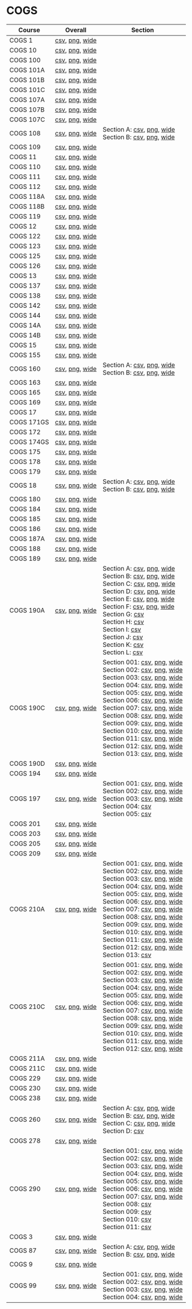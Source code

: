 # COGS

| Course | Overall | Section |
| ------ | ------- | ------- |
| COGS 1 | [csv](https://github.com/UCSD-Historical-Enrollment-Data/2024Fall/blob/main/overall/COGS%201.csv), [png](https://raw.githubusercontent.com/UCSD-Historical-Enrollment-Data/2024Fall/main/plot_overall/COGS%201.png), [wide](https://raw.githubusercontent.com/UCSD-Historical-Enrollment-Data/2024Fall/main/plot_overall_wide/COGS%201.png) |  |
| COGS 10 | [csv](https://github.com/UCSD-Historical-Enrollment-Data/2024Fall/blob/main/overall/COGS%2010.csv), [png](https://raw.githubusercontent.com/UCSD-Historical-Enrollment-Data/2024Fall/main/plot_overall/COGS%2010.png), [wide](https://raw.githubusercontent.com/UCSD-Historical-Enrollment-Data/2024Fall/main/plot_overall_wide/COGS%2010.png) |  |
| COGS 100 | [csv](https://github.com/UCSD-Historical-Enrollment-Data/2024Fall/blob/main/overall/COGS%20100.csv), [png](https://raw.githubusercontent.com/UCSD-Historical-Enrollment-Data/2024Fall/main/plot_overall/COGS%20100.png), [wide](https://raw.githubusercontent.com/UCSD-Historical-Enrollment-Data/2024Fall/main/plot_overall_wide/COGS%20100.png) |  |
| COGS 101A | [csv](https://github.com/UCSD-Historical-Enrollment-Data/2024Fall/blob/main/overall/COGS%20101A.csv), [png](https://raw.githubusercontent.com/UCSD-Historical-Enrollment-Data/2024Fall/main/plot_overall/COGS%20101A.png), [wide](https://raw.githubusercontent.com/UCSD-Historical-Enrollment-Data/2024Fall/main/plot_overall_wide/COGS%20101A.png) |  |
| COGS 101B | [csv](https://github.com/UCSD-Historical-Enrollment-Data/2024Fall/blob/main/overall/COGS%20101B.csv), [png](https://raw.githubusercontent.com/UCSD-Historical-Enrollment-Data/2024Fall/main/plot_overall/COGS%20101B.png), [wide](https://raw.githubusercontent.com/UCSD-Historical-Enrollment-Data/2024Fall/main/plot_overall_wide/COGS%20101B.png) |  |
| COGS 101C | [csv](https://github.com/UCSD-Historical-Enrollment-Data/2024Fall/blob/main/overall/COGS%20101C.csv), [png](https://raw.githubusercontent.com/UCSD-Historical-Enrollment-Data/2024Fall/main/plot_overall/COGS%20101C.png), [wide](https://raw.githubusercontent.com/UCSD-Historical-Enrollment-Data/2024Fall/main/plot_overall_wide/COGS%20101C.png) |  |
| COGS 107A | [csv](https://github.com/UCSD-Historical-Enrollment-Data/2024Fall/blob/main/overall/COGS%20107A.csv), [png](https://raw.githubusercontent.com/UCSD-Historical-Enrollment-Data/2024Fall/main/plot_overall/COGS%20107A.png), [wide](https://raw.githubusercontent.com/UCSD-Historical-Enrollment-Data/2024Fall/main/plot_overall_wide/COGS%20107A.png) |  |
| COGS 107B | [csv](https://github.com/UCSD-Historical-Enrollment-Data/2024Fall/blob/main/overall/COGS%20107B.csv), [png](https://raw.githubusercontent.com/UCSD-Historical-Enrollment-Data/2024Fall/main/plot_overall/COGS%20107B.png), [wide](https://raw.githubusercontent.com/UCSD-Historical-Enrollment-Data/2024Fall/main/plot_overall_wide/COGS%20107B.png) |  |
| COGS 107C | [csv](https://github.com/UCSD-Historical-Enrollment-Data/2024Fall/blob/main/overall/COGS%20107C.csv), [png](https://raw.githubusercontent.com/UCSD-Historical-Enrollment-Data/2024Fall/main/plot_overall/COGS%20107C.png), [wide](https://raw.githubusercontent.com/UCSD-Historical-Enrollment-Data/2024Fall/main/plot_overall_wide/COGS%20107C.png) |  |
| COGS 108 | [csv](https://github.com/UCSD-Historical-Enrollment-Data/2024Fall/blob/main/overall/COGS%20108.csv), [png](https://raw.githubusercontent.com/UCSD-Historical-Enrollment-Data/2024Fall/main/plot_overall/COGS%20108.png), [wide](https://raw.githubusercontent.com/UCSD-Historical-Enrollment-Data/2024Fall/main/plot_overall_wide/COGS%20108.png) | Section A: [csv](https://github.com/UCSD-Historical-Enrollment-Data/2024Fall/blob/main/section/COGS%20108_A.csv), [png](https://raw.githubusercontent.com/UCSD-Historical-Enrollment-Data/2024Fall/main/plot_section/COGS%20108_A.png), [wide](https://raw.githubusercontent.com/UCSD-Historical-Enrollment-Data/2024Fall/main/plot_section_wide/COGS%20108_A.png)<br>Section B: [csv](https://github.com/UCSD-Historical-Enrollment-Data/2024Fall/blob/main/section/COGS%20108_B.csv), [png](https://raw.githubusercontent.com/UCSD-Historical-Enrollment-Data/2024Fall/main/plot_section/COGS%20108_B.png), [wide](https://raw.githubusercontent.com/UCSD-Historical-Enrollment-Data/2024Fall/main/plot_section_wide/COGS%20108_B.png) |
| COGS 109 | [csv](https://github.com/UCSD-Historical-Enrollment-Data/2024Fall/blob/main/overall/COGS%20109.csv), [png](https://raw.githubusercontent.com/UCSD-Historical-Enrollment-Data/2024Fall/main/plot_overall/COGS%20109.png), [wide](https://raw.githubusercontent.com/UCSD-Historical-Enrollment-Data/2024Fall/main/plot_overall_wide/COGS%20109.png) |  |
| COGS 11 | [csv](https://github.com/UCSD-Historical-Enrollment-Data/2024Fall/blob/main/overall/COGS%2011.csv), [png](https://raw.githubusercontent.com/UCSD-Historical-Enrollment-Data/2024Fall/main/plot_overall/COGS%2011.png), [wide](https://raw.githubusercontent.com/UCSD-Historical-Enrollment-Data/2024Fall/main/plot_overall_wide/COGS%2011.png) |  |
| COGS 110 | [csv](https://github.com/UCSD-Historical-Enrollment-Data/2024Fall/blob/main/overall/COGS%20110.csv), [png](https://raw.githubusercontent.com/UCSD-Historical-Enrollment-Data/2024Fall/main/plot_overall/COGS%20110.png), [wide](https://raw.githubusercontent.com/UCSD-Historical-Enrollment-Data/2024Fall/main/plot_overall_wide/COGS%20110.png) |  |
| COGS 111 | [csv](https://github.com/UCSD-Historical-Enrollment-Data/2024Fall/blob/main/overall/COGS%20111.csv), [png](https://raw.githubusercontent.com/UCSD-Historical-Enrollment-Data/2024Fall/main/plot_overall/COGS%20111.png), [wide](https://raw.githubusercontent.com/UCSD-Historical-Enrollment-Data/2024Fall/main/plot_overall_wide/COGS%20111.png) |  |
| COGS 112 | [csv](https://github.com/UCSD-Historical-Enrollment-Data/2024Fall/blob/main/overall/COGS%20112.csv), [png](https://raw.githubusercontent.com/UCSD-Historical-Enrollment-Data/2024Fall/main/plot_overall/COGS%20112.png), [wide](https://raw.githubusercontent.com/UCSD-Historical-Enrollment-Data/2024Fall/main/plot_overall_wide/COGS%20112.png) |  |
| COGS 118A | [csv](https://github.com/UCSD-Historical-Enrollment-Data/2024Fall/blob/main/overall/COGS%20118A.csv), [png](https://raw.githubusercontent.com/UCSD-Historical-Enrollment-Data/2024Fall/main/plot_overall/COGS%20118A.png), [wide](https://raw.githubusercontent.com/UCSD-Historical-Enrollment-Data/2024Fall/main/plot_overall_wide/COGS%20118A.png) |  |
| COGS 118B | [csv](https://github.com/UCSD-Historical-Enrollment-Data/2024Fall/blob/main/overall/COGS%20118B.csv), [png](https://raw.githubusercontent.com/UCSD-Historical-Enrollment-Data/2024Fall/main/plot_overall/COGS%20118B.png), [wide](https://raw.githubusercontent.com/UCSD-Historical-Enrollment-Data/2024Fall/main/plot_overall_wide/COGS%20118B.png) |  |
| COGS 119 | [csv](https://github.com/UCSD-Historical-Enrollment-Data/2024Fall/blob/main/overall/COGS%20119.csv), [png](https://raw.githubusercontent.com/UCSD-Historical-Enrollment-Data/2024Fall/main/plot_overall/COGS%20119.png), [wide](https://raw.githubusercontent.com/UCSD-Historical-Enrollment-Data/2024Fall/main/plot_overall_wide/COGS%20119.png) |  |
| COGS 12 | [csv](https://github.com/UCSD-Historical-Enrollment-Data/2024Fall/blob/main/overall/COGS%2012.csv), [png](https://raw.githubusercontent.com/UCSD-Historical-Enrollment-Data/2024Fall/main/plot_overall/COGS%2012.png), [wide](https://raw.githubusercontent.com/UCSD-Historical-Enrollment-Data/2024Fall/main/plot_overall_wide/COGS%2012.png) |  |
| COGS 122 | [csv](https://github.com/UCSD-Historical-Enrollment-Data/2024Fall/blob/main/overall/COGS%20122.csv), [png](https://raw.githubusercontent.com/UCSD-Historical-Enrollment-Data/2024Fall/main/plot_overall/COGS%20122.png), [wide](https://raw.githubusercontent.com/UCSD-Historical-Enrollment-Data/2024Fall/main/plot_overall_wide/COGS%20122.png) |  |
| COGS 123 | [csv](https://github.com/UCSD-Historical-Enrollment-Data/2024Fall/blob/main/overall/COGS%20123.csv), [png](https://raw.githubusercontent.com/UCSD-Historical-Enrollment-Data/2024Fall/main/plot_overall/COGS%20123.png), [wide](https://raw.githubusercontent.com/UCSD-Historical-Enrollment-Data/2024Fall/main/plot_overall_wide/COGS%20123.png) |  |
| COGS 125 | [csv](https://github.com/UCSD-Historical-Enrollment-Data/2024Fall/blob/main/overall/COGS%20125.csv), [png](https://raw.githubusercontent.com/UCSD-Historical-Enrollment-Data/2024Fall/main/plot_overall/COGS%20125.png), [wide](https://raw.githubusercontent.com/UCSD-Historical-Enrollment-Data/2024Fall/main/plot_overall_wide/COGS%20125.png) |  |
| COGS 126 | [csv](https://github.com/UCSD-Historical-Enrollment-Data/2024Fall/blob/main/overall/COGS%20126.csv), [png](https://raw.githubusercontent.com/UCSD-Historical-Enrollment-Data/2024Fall/main/plot_overall/COGS%20126.png), [wide](https://raw.githubusercontent.com/UCSD-Historical-Enrollment-Data/2024Fall/main/plot_overall_wide/COGS%20126.png) |  |
| COGS 13 | [csv](https://github.com/UCSD-Historical-Enrollment-Data/2024Fall/blob/main/overall/COGS%2013.csv), [png](https://raw.githubusercontent.com/UCSD-Historical-Enrollment-Data/2024Fall/main/plot_overall/COGS%2013.png), [wide](https://raw.githubusercontent.com/UCSD-Historical-Enrollment-Data/2024Fall/main/plot_overall_wide/COGS%2013.png) |  |
| COGS 137 | [csv](https://github.com/UCSD-Historical-Enrollment-Data/2024Fall/blob/main/overall/COGS%20137.csv), [png](https://raw.githubusercontent.com/UCSD-Historical-Enrollment-Data/2024Fall/main/plot_overall/COGS%20137.png), [wide](https://raw.githubusercontent.com/UCSD-Historical-Enrollment-Data/2024Fall/main/plot_overall_wide/COGS%20137.png) |  |
| COGS 138 | [csv](https://github.com/UCSD-Historical-Enrollment-Data/2024Fall/blob/main/overall/COGS%20138.csv), [png](https://raw.githubusercontent.com/UCSD-Historical-Enrollment-Data/2024Fall/main/plot_overall/COGS%20138.png), [wide](https://raw.githubusercontent.com/UCSD-Historical-Enrollment-Data/2024Fall/main/plot_overall_wide/COGS%20138.png) |  |
| COGS 142 | [csv](https://github.com/UCSD-Historical-Enrollment-Data/2024Fall/blob/main/overall/COGS%20142.csv), [png](https://raw.githubusercontent.com/UCSD-Historical-Enrollment-Data/2024Fall/main/plot_overall/COGS%20142.png), [wide](https://raw.githubusercontent.com/UCSD-Historical-Enrollment-Data/2024Fall/main/plot_overall_wide/COGS%20142.png) |  |
| COGS 144 | [csv](https://github.com/UCSD-Historical-Enrollment-Data/2024Fall/blob/main/overall/COGS%20144.csv), [png](https://raw.githubusercontent.com/UCSD-Historical-Enrollment-Data/2024Fall/main/plot_overall/COGS%20144.png), [wide](https://raw.githubusercontent.com/UCSD-Historical-Enrollment-Data/2024Fall/main/plot_overall_wide/COGS%20144.png) |  |
| COGS 14A | [csv](https://github.com/UCSD-Historical-Enrollment-Data/2024Fall/blob/main/overall/COGS%2014A.csv), [png](https://raw.githubusercontent.com/UCSD-Historical-Enrollment-Data/2024Fall/main/plot_overall/COGS%2014A.png), [wide](https://raw.githubusercontent.com/UCSD-Historical-Enrollment-Data/2024Fall/main/plot_overall_wide/COGS%2014A.png) |  |
| COGS 14B | [csv](https://github.com/UCSD-Historical-Enrollment-Data/2024Fall/blob/main/overall/COGS%2014B.csv), [png](https://raw.githubusercontent.com/UCSD-Historical-Enrollment-Data/2024Fall/main/plot_overall/COGS%2014B.png), [wide](https://raw.githubusercontent.com/UCSD-Historical-Enrollment-Data/2024Fall/main/plot_overall_wide/COGS%2014B.png) |  |
| COGS 15 | [csv](https://github.com/UCSD-Historical-Enrollment-Data/2024Fall/blob/main/overall/COGS%2015.csv), [png](https://raw.githubusercontent.com/UCSD-Historical-Enrollment-Data/2024Fall/main/plot_overall/COGS%2015.png), [wide](https://raw.githubusercontent.com/UCSD-Historical-Enrollment-Data/2024Fall/main/plot_overall_wide/COGS%2015.png) |  |
| COGS 155 | [csv](https://github.com/UCSD-Historical-Enrollment-Data/2024Fall/blob/main/overall/COGS%20155.csv), [png](https://raw.githubusercontent.com/UCSD-Historical-Enrollment-Data/2024Fall/main/plot_overall/COGS%20155.png), [wide](https://raw.githubusercontent.com/UCSD-Historical-Enrollment-Data/2024Fall/main/plot_overall_wide/COGS%20155.png) |  |
| COGS 160 | [csv](https://github.com/UCSD-Historical-Enrollment-Data/2024Fall/blob/main/overall/COGS%20160.csv), [png](https://raw.githubusercontent.com/UCSD-Historical-Enrollment-Data/2024Fall/main/plot_overall/COGS%20160.png), [wide](https://raw.githubusercontent.com/UCSD-Historical-Enrollment-Data/2024Fall/main/plot_overall_wide/COGS%20160.png) | Section A: [csv](https://github.com/UCSD-Historical-Enrollment-Data/2024Fall/blob/main/section/COGS%20160_A.csv), [png](https://raw.githubusercontent.com/UCSD-Historical-Enrollment-Data/2024Fall/main/plot_section/COGS%20160_A.png), [wide](https://raw.githubusercontent.com/UCSD-Historical-Enrollment-Data/2024Fall/main/plot_section_wide/COGS%20160_A.png)<br>Section B: [csv](https://github.com/UCSD-Historical-Enrollment-Data/2024Fall/blob/main/section/COGS%20160_B.csv), [png](https://raw.githubusercontent.com/UCSD-Historical-Enrollment-Data/2024Fall/main/plot_section/COGS%20160_B.png), [wide](https://raw.githubusercontent.com/UCSD-Historical-Enrollment-Data/2024Fall/main/plot_section_wide/COGS%20160_B.png) |
| COGS 163 | [csv](https://github.com/UCSD-Historical-Enrollment-Data/2024Fall/blob/main/overall/COGS%20163.csv), [png](https://raw.githubusercontent.com/UCSD-Historical-Enrollment-Data/2024Fall/main/plot_overall/COGS%20163.png), [wide](https://raw.githubusercontent.com/UCSD-Historical-Enrollment-Data/2024Fall/main/plot_overall_wide/COGS%20163.png) |  |
| COGS 165 | [csv](https://github.com/UCSD-Historical-Enrollment-Data/2024Fall/blob/main/overall/COGS%20165.csv), [png](https://raw.githubusercontent.com/UCSD-Historical-Enrollment-Data/2024Fall/main/plot_overall/COGS%20165.png), [wide](https://raw.githubusercontent.com/UCSD-Historical-Enrollment-Data/2024Fall/main/plot_overall_wide/COGS%20165.png) |  |
| COGS 169 | [csv](https://github.com/UCSD-Historical-Enrollment-Data/2024Fall/blob/main/overall/COGS%20169.csv), [png](https://raw.githubusercontent.com/UCSD-Historical-Enrollment-Data/2024Fall/main/plot_overall/COGS%20169.png), [wide](https://raw.githubusercontent.com/UCSD-Historical-Enrollment-Data/2024Fall/main/plot_overall_wide/COGS%20169.png) |  |
| COGS 17 | [csv](https://github.com/UCSD-Historical-Enrollment-Data/2024Fall/blob/main/overall/COGS%2017.csv), [png](https://raw.githubusercontent.com/UCSD-Historical-Enrollment-Data/2024Fall/main/plot_overall/COGS%2017.png), [wide](https://raw.githubusercontent.com/UCSD-Historical-Enrollment-Data/2024Fall/main/plot_overall_wide/COGS%2017.png) |  |
| COGS 171GS | [csv](https://github.com/UCSD-Historical-Enrollment-Data/2024Fall/blob/main/overall/COGS%20171GS.csv), [png](https://raw.githubusercontent.com/UCSD-Historical-Enrollment-Data/2024Fall/main/plot_overall/COGS%20171GS.png), [wide](https://raw.githubusercontent.com/UCSD-Historical-Enrollment-Data/2024Fall/main/plot_overall_wide/COGS%20171GS.png) |  |
| COGS 172 | [csv](https://github.com/UCSD-Historical-Enrollment-Data/2024Fall/blob/main/overall/COGS%20172.csv), [png](https://raw.githubusercontent.com/UCSD-Historical-Enrollment-Data/2024Fall/main/plot_overall/COGS%20172.png), [wide](https://raw.githubusercontent.com/UCSD-Historical-Enrollment-Data/2024Fall/main/plot_overall_wide/COGS%20172.png) |  |
| COGS 174GS | [csv](https://github.com/UCSD-Historical-Enrollment-Data/2024Fall/blob/main/overall/COGS%20174GS.csv), [png](https://raw.githubusercontent.com/UCSD-Historical-Enrollment-Data/2024Fall/main/plot_overall/COGS%20174GS.png), [wide](https://raw.githubusercontent.com/UCSD-Historical-Enrollment-Data/2024Fall/main/plot_overall_wide/COGS%20174GS.png) |  |
| COGS 175 | [csv](https://github.com/UCSD-Historical-Enrollment-Data/2024Fall/blob/main/overall/COGS%20175.csv), [png](https://raw.githubusercontent.com/UCSD-Historical-Enrollment-Data/2024Fall/main/plot_overall/COGS%20175.png), [wide](https://raw.githubusercontent.com/UCSD-Historical-Enrollment-Data/2024Fall/main/plot_overall_wide/COGS%20175.png) |  |
| COGS 178 | [csv](https://github.com/UCSD-Historical-Enrollment-Data/2024Fall/blob/main/overall/COGS%20178.csv), [png](https://raw.githubusercontent.com/UCSD-Historical-Enrollment-Data/2024Fall/main/plot_overall/COGS%20178.png), [wide](https://raw.githubusercontent.com/UCSD-Historical-Enrollment-Data/2024Fall/main/plot_overall_wide/COGS%20178.png) |  |
| COGS 179 | [csv](https://github.com/UCSD-Historical-Enrollment-Data/2024Fall/blob/main/overall/COGS%20179.csv), [png](https://raw.githubusercontent.com/UCSD-Historical-Enrollment-Data/2024Fall/main/plot_overall/COGS%20179.png), [wide](https://raw.githubusercontent.com/UCSD-Historical-Enrollment-Data/2024Fall/main/plot_overall_wide/COGS%20179.png) |  |
| COGS 18 | [csv](https://github.com/UCSD-Historical-Enrollment-Data/2024Fall/blob/main/overall/COGS%2018.csv), [png](https://raw.githubusercontent.com/UCSD-Historical-Enrollment-Data/2024Fall/main/plot_overall/COGS%2018.png), [wide](https://raw.githubusercontent.com/UCSD-Historical-Enrollment-Data/2024Fall/main/plot_overall_wide/COGS%2018.png) | Section A: [csv](https://github.com/UCSD-Historical-Enrollment-Data/2024Fall/blob/main/section/COGS%2018_A.csv), [png](https://raw.githubusercontent.com/UCSD-Historical-Enrollment-Data/2024Fall/main/plot_section/COGS%2018_A.png), [wide](https://raw.githubusercontent.com/UCSD-Historical-Enrollment-Data/2024Fall/main/plot_section_wide/COGS%2018_A.png)<br>Section B: [csv](https://github.com/UCSD-Historical-Enrollment-Data/2024Fall/blob/main/section/COGS%2018_B.csv), [png](https://raw.githubusercontent.com/UCSD-Historical-Enrollment-Data/2024Fall/main/plot_section/COGS%2018_B.png), [wide](https://raw.githubusercontent.com/UCSD-Historical-Enrollment-Data/2024Fall/main/plot_section_wide/COGS%2018_B.png) |
| COGS 180 | [csv](https://github.com/UCSD-Historical-Enrollment-Data/2024Fall/blob/main/overall/COGS%20180.csv), [png](https://raw.githubusercontent.com/UCSD-Historical-Enrollment-Data/2024Fall/main/plot_overall/COGS%20180.png), [wide](https://raw.githubusercontent.com/UCSD-Historical-Enrollment-Data/2024Fall/main/plot_overall_wide/COGS%20180.png) |  |
| COGS 184 | [csv](https://github.com/UCSD-Historical-Enrollment-Data/2024Fall/blob/main/overall/COGS%20184.csv), [png](https://raw.githubusercontent.com/UCSD-Historical-Enrollment-Data/2024Fall/main/plot_overall/COGS%20184.png), [wide](https://raw.githubusercontent.com/UCSD-Historical-Enrollment-Data/2024Fall/main/plot_overall_wide/COGS%20184.png) |  |
| COGS 185 | [csv](https://github.com/UCSD-Historical-Enrollment-Data/2024Fall/blob/main/overall/COGS%20185.csv), [png](https://raw.githubusercontent.com/UCSD-Historical-Enrollment-Data/2024Fall/main/plot_overall/COGS%20185.png), [wide](https://raw.githubusercontent.com/UCSD-Historical-Enrollment-Data/2024Fall/main/plot_overall_wide/COGS%20185.png) |  |
| COGS 186 | [csv](https://github.com/UCSD-Historical-Enrollment-Data/2024Fall/blob/main/overall/COGS%20186.csv), [png](https://raw.githubusercontent.com/UCSD-Historical-Enrollment-Data/2024Fall/main/plot_overall/COGS%20186.png), [wide](https://raw.githubusercontent.com/UCSD-Historical-Enrollment-Data/2024Fall/main/plot_overall_wide/COGS%20186.png) |  |
| COGS 187A | [csv](https://github.com/UCSD-Historical-Enrollment-Data/2024Fall/blob/main/overall/COGS%20187A.csv), [png](https://raw.githubusercontent.com/UCSD-Historical-Enrollment-Data/2024Fall/main/plot_overall/COGS%20187A.png), [wide](https://raw.githubusercontent.com/UCSD-Historical-Enrollment-Data/2024Fall/main/plot_overall_wide/COGS%20187A.png) |  |
| COGS 188 | [csv](https://github.com/UCSD-Historical-Enrollment-Data/2024Fall/blob/main/overall/COGS%20188.csv), [png](https://raw.githubusercontent.com/UCSD-Historical-Enrollment-Data/2024Fall/main/plot_overall/COGS%20188.png), [wide](https://raw.githubusercontent.com/UCSD-Historical-Enrollment-Data/2024Fall/main/plot_overall_wide/COGS%20188.png) |  |
| COGS 189 | [csv](https://github.com/UCSD-Historical-Enrollment-Data/2024Fall/blob/main/overall/COGS%20189.csv), [png](https://raw.githubusercontent.com/UCSD-Historical-Enrollment-Data/2024Fall/main/plot_overall/COGS%20189.png), [wide](https://raw.githubusercontent.com/UCSD-Historical-Enrollment-Data/2024Fall/main/plot_overall_wide/COGS%20189.png) |  |
| COGS 190A | [csv](https://github.com/UCSD-Historical-Enrollment-Data/2024Fall/blob/main/overall/COGS%20190A.csv), [png](https://raw.githubusercontent.com/UCSD-Historical-Enrollment-Data/2024Fall/main/plot_overall/COGS%20190A.png), [wide](https://raw.githubusercontent.com/UCSD-Historical-Enrollment-Data/2024Fall/main/plot_overall_wide/COGS%20190A.png) | Section A: [csv](https://github.com/UCSD-Historical-Enrollment-Data/2024Fall/blob/main/section/COGS%20190A_A.csv), [png](https://raw.githubusercontent.com/UCSD-Historical-Enrollment-Data/2024Fall/main/plot_section/COGS%20190A_A.png), [wide](https://raw.githubusercontent.com/UCSD-Historical-Enrollment-Data/2024Fall/main/plot_section_wide/COGS%20190A_A.png)<br>Section B: [csv](https://github.com/UCSD-Historical-Enrollment-Data/2024Fall/blob/main/section/COGS%20190A_B.csv), [png](https://raw.githubusercontent.com/UCSD-Historical-Enrollment-Data/2024Fall/main/plot_section/COGS%20190A_B.png), [wide](https://raw.githubusercontent.com/UCSD-Historical-Enrollment-Data/2024Fall/main/plot_section_wide/COGS%20190A_B.png)<br>Section C: [csv](https://github.com/UCSD-Historical-Enrollment-Data/2024Fall/blob/main/section/COGS%20190A_C.csv), [png](https://raw.githubusercontent.com/UCSD-Historical-Enrollment-Data/2024Fall/main/plot_section/COGS%20190A_C.png), [wide](https://raw.githubusercontent.com/UCSD-Historical-Enrollment-Data/2024Fall/main/plot_section_wide/COGS%20190A_C.png)<br>Section D: [csv](https://github.com/UCSD-Historical-Enrollment-Data/2024Fall/blob/main/section/COGS%20190A_D.csv), [png](https://raw.githubusercontent.com/UCSD-Historical-Enrollment-Data/2024Fall/main/plot_section/COGS%20190A_D.png), [wide](https://raw.githubusercontent.com/UCSD-Historical-Enrollment-Data/2024Fall/main/plot_section_wide/COGS%20190A_D.png)<br>Section E: [csv](https://github.com/UCSD-Historical-Enrollment-Data/2024Fall/blob/main/section/COGS%20190A_E.csv), [png](https://raw.githubusercontent.com/UCSD-Historical-Enrollment-Data/2024Fall/main/plot_section/COGS%20190A_E.png), [wide](https://raw.githubusercontent.com/UCSD-Historical-Enrollment-Data/2024Fall/main/plot_section_wide/COGS%20190A_E.png)<br>Section F: [csv](https://github.com/UCSD-Historical-Enrollment-Data/2024Fall/blob/main/section/COGS%20190A_F.csv), [png](https://raw.githubusercontent.com/UCSD-Historical-Enrollment-Data/2024Fall/main/plot_section/COGS%20190A_F.png), [wide](https://raw.githubusercontent.com/UCSD-Historical-Enrollment-Data/2024Fall/main/plot_section_wide/COGS%20190A_F.png)<br>Section G: [csv](https://github.com/UCSD-Historical-Enrollment-Data/2024Fall/blob/main/section/COGS%20190A_G.csv)<br>Section H: [csv](https://github.com/UCSD-Historical-Enrollment-Data/2024Fall/blob/main/section/COGS%20190A_H.csv)<br>Section I: [csv](https://github.com/UCSD-Historical-Enrollment-Data/2024Fall/blob/main/section/COGS%20190A_I.csv)<br>Section J: [csv](https://github.com/UCSD-Historical-Enrollment-Data/2024Fall/blob/main/section/COGS%20190A_J.csv)<br>Section K: [csv](https://github.com/UCSD-Historical-Enrollment-Data/2024Fall/blob/main/section/COGS%20190A_K.csv)<br>Section L: [csv](https://github.com/UCSD-Historical-Enrollment-Data/2024Fall/blob/main/section/COGS%20190A_L.csv) |
| COGS 190C | [csv](https://github.com/UCSD-Historical-Enrollment-Data/2024Fall/blob/main/overall/COGS%20190C.csv), [png](https://raw.githubusercontent.com/UCSD-Historical-Enrollment-Data/2024Fall/main/plot_overall/COGS%20190C.png), [wide](https://raw.githubusercontent.com/UCSD-Historical-Enrollment-Data/2024Fall/main/plot_overall_wide/COGS%20190C.png) | Section 001: [csv](https://github.com/UCSD-Historical-Enrollment-Data/2024Fall/blob/main/section/COGS%20190C_001.csv), [png](https://raw.githubusercontent.com/UCSD-Historical-Enrollment-Data/2024Fall/main/plot_section/COGS%20190C_001.png), [wide](https://raw.githubusercontent.com/UCSD-Historical-Enrollment-Data/2024Fall/main/plot_section_wide/COGS%20190C_001.png)<br>Section 002: [csv](https://github.com/UCSD-Historical-Enrollment-Data/2024Fall/blob/main/section/COGS%20190C_002.csv), [png](https://raw.githubusercontent.com/UCSD-Historical-Enrollment-Data/2024Fall/main/plot_section/COGS%20190C_002.png), [wide](https://raw.githubusercontent.com/UCSD-Historical-Enrollment-Data/2024Fall/main/plot_section_wide/COGS%20190C_002.png)<br>Section 003: [csv](https://github.com/UCSD-Historical-Enrollment-Data/2024Fall/blob/main/section/COGS%20190C_003.csv), [png](https://raw.githubusercontent.com/UCSD-Historical-Enrollment-Data/2024Fall/main/plot_section/COGS%20190C_003.png), [wide](https://raw.githubusercontent.com/UCSD-Historical-Enrollment-Data/2024Fall/main/plot_section_wide/COGS%20190C_003.png)<br>Section 004: [csv](https://github.com/UCSD-Historical-Enrollment-Data/2024Fall/blob/main/section/COGS%20190C_004.csv), [png](https://raw.githubusercontent.com/UCSD-Historical-Enrollment-Data/2024Fall/main/plot_section/COGS%20190C_004.png), [wide](https://raw.githubusercontent.com/UCSD-Historical-Enrollment-Data/2024Fall/main/plot_section_wide/COGS%20190C_004.png)<br>Section 005: [csv](https://github.com/UCSD-Historical-Enrollment-Data/2024Fall/blob/main/section/COGS%20190C_005.csv), [png](https://raw.githubusercontent.com/UCSD-Historical-Enrollment-Data/2024Fall/main/plot_section/COGS%20190C_005.png), [wide](https://raw.githubusercontent.com/UCSD-Historical-Enrollment-Data/2024Fall/main/plot_section_wide/COGS%20190C_005.png)<br>Section 006: [csv](https://github.com/UCSD-Historical-Enrollment-Data/2024Fall/blob/main/section/COGS%20190C_006.csv), [png](https://raw.githubusercontent.com/UCSD-Historical-Enrollment-Data/2024Fall/main/plot_section/COGS%20190C_006.png), [wide](https://raw.githubusercontent.com/UCSD-Historical-Enrollment-Data/2024Fall/main/plot_section_wide/COGS%20190C_006.png)<br>Section 007: [csv](https://github.com/UCSD-Historical-Enrollment-Data/2024Fall/blob/main/section/COGS%20190C_007.csv), [png](https://raw.githubusercontent.com/UCSD-Historical-Enrollment-Data/2024Fall/main/plot_section/COGS%20190C_007.png), [wide](https://raw.githubusercontent.com/UCSD-Historical-Enrollment-Data/2024Fall/main/plot_section_wide/COGS%20190C_007.png)<br>Section 008: [csv](https://github.com/UCSD-Historical-Enrollment-Data/2024Fall/blob/main/section/COGS%20190C_008.csv), [png](https://raw.githubusercontent.com/UCSD-Historical-Enrollment-Data/2024Fall/main/plot_section/COGS%20190C_008.png), [wide](https://raw.githubusercontent.com/UCSD-Historical-Enrollment-Data/2024Fall/main/plot_section_wide/COGS%20190C_008.png)<br>Section 009: [csv](https://github.com/UCSD-Historical-Enrollment-Data/2024Fall/blob/main/section/COGS%20190C_009.csv), [png](https://raw.githubusercontent.com/UCSD-Historical-Enrollment-Data/2024Fall/main/plot_section/COGS%20190C_009.png), [wide](https://raw.githubusercontent.com/UCSD-Historical-Enrollment-Data/2024Fall/main/plot_section_wide/COGS%20190C_009.png)<br>Section 010: [csv](https://github.com/UCSD-Historical-Enrollment-Data/2024Fall/blob/main/section/COGS%20190C_010.csv), [png](https://raw.githubusercontent.com/UCSD-Historical-Enrollment-Data/2024Fall/main/plot_section/COGS%20190C_010.png), [wide](https://raw.githubusercontent.com/UCSD-Historical-Enrollment-Data/2024Fall/main/plot_section_wide/COGS%20190C_010.png)<br>Section 011: [csv](https://github.com/UCSD-Historical-Enrollment-Data/2024Fall/blob/main/section/COGS%20190C_011.csv), [png](https://raw.githubusercontent.com/UCSD-Historical-Enrollment-Data/2024Fall/main/plot_section/COGS%20190C_011.png), [wide](https://raw.githubusercontent.com/UCSD-Historical-Enrollment-Data/2024Fall/main/plot_section_wide/COGS%20190C_011.png)<br>Section 012: [csv](https://github.com/UCSD-Historical-Enrollment-Data/2024Fall/blob/main/section/COGS%20190C_012.csv), [png](https://raw.githubusercontent.com/UCSD-Historical-Enrollment-Data/2024Fall/main/plot_section/COGS%20190C_012.png), [wide](https://raw.githubusercontent.com/UCSD-Historical-Enrollment-Data/2024Fall/main/plot_section_wide/COGS%20190C_012.png)<br>Section 013: [csv](https://github.com/UCSD-Historical-Enrollment-Data/2024Fall/blob/main/section/COGS%20190C_013.csv), [png](https://raw.githubusercontent.com/UCSD-Historical-Enrollment-Data/2024Fall/main/plot_section/COGS%20190C_013.png), [wide](https://raw.githubusercontent.com/UCSD-Historical-Enrollment-Data/2024Fall/main/plot_section_wide/COGS%20190C_013.png) |
| COGS 190D | [csv](https://github.com/UCSD-Historical-Enrollment-Data/2024Fall/blob/main/overall/COGS%20190D.csv), [png](https://raw.githubusercontent.com/UCSD-Historical-Enrollment-Data/2024Fall/main/plot_overall/COGS%20190D.png), [wide](https://raw.githubusercontent.com/UCSD-Historical-Enrollment-Data/2024Fall/main/plot_overall_wide/COGS%20190D.png) |  |
| COGS 194 | [csv](https://github.com/UCSD-Historical-Enrollment-Data/2024Fall/blob/main/overall/COGS%20194.csv), [png](https://raw.githubusercontent.com/UCSD-Historical-Enrollment-Data/2024Fall/main/plot_overall/COGS%20194.png), [wide](https://raw.githubusercontent.com/UCSD-Historical-Enrollment-Data/2024Fall/main/plot_overall_wide/COGS%20194.png) |  |
| COGS 197 | [csv](https://github.com/UCSD-Historical-Enrollment-Data/2024Fall/blob/main/overall/COGS%20197.csv), [png](https://raw.githubusercontent.com/UCSD-Historical-Enrollment-Data/2024Fall/main/plot_overall/COGS%20197.png), [wide](https://raw.githubusercontent.com/UCSD-Historical-Enrollment-Data/2024Fall/main/plot_overall_wide/COGS%20197.png) | Section 001: [csv](https://github.com/UCSD-Historical-Enrollment-Data/2024Fall/blob/main/section/COGS%20197_001.csv), [png](https://raw.githubusercontent.com/UCSD-Historical-Enrollment-Data/2024Fall/main/plot_section/COGS%20197_001.png), [wide](https://raw.githubusercontent.com/UCSD-Historical-Enrollment-Data/2024Fall/main/plot_section_wide/COGS%20197_001.png)<br>Section 002: [csv](https://github.com/UCSD-Historical-Enrollment-Data/2024Fall/blob/main/section/COGS%20197_002.csv), [png](https://raw.githubusercontent.com/UCSD-Historical-Enrollment-Data/2024Fall/main/plot_section/COGS%20197_002.png), [wide](https://raw.githubusercontent.com/UCSD-Historical-Enrollment-Data/2024Fall/main/plot_section_wide/COGS%20197_002.png)<br>Section 003: [csv](https://github.com/UCSD-Historical-Enrollment-Data/2024Fall/blob/main/section/COGS%20197_003.csv), [png](https://raw.githubusercontent.com/UCSD-Historical-Enrollment-Data/2024Fall/main/plot_section/COGS%20197_003.png), [wide](https://raw.githubusercontent.com/UCSD-Historical-Enrollment-Data/2024Fall/main/plot_section_wide/COGS%20197_003.png)<br>Section 004: [csv](https://github.com/UCSD-Historical-Enrollment-Data/2024Fall/blob/main/section/COGS%20197_004.csv)<br>Section 005: [csv](https://github.com/UCSD-Historical-Enrollment-Data/2024Fall/blob/main/section/COGS%20197_005.csv) |
| COGS 201 | [csv](https://github.com/UCSD-Historical-Enrollment-Data/2024Fall/blob/main/overall/COGS%20201.csv), [png](https://raw.githubusercontent.com/UCSD-Historical-Enrollment-Data/2024Fall/main/plot_overall/COGS%20201.png), [wide](https://raw.githubusercontent.com/UCSD-Historical-Enrollment-Data/2024Fall/main/plot_overall_wide/COGS%20201.png) |  |
| COGS 203 | [csv](https://github.com/UCSD-Historical-Enrollment-Data/2024Fall/blob/main/overall/COGS%20203.csv), [png](https://raw.githubusercontent.com/UCSD-Historical-Enrollment-Data/2024Fall/main/plot_overall/COGS%20203.png), [wide](https://raw.githubusercontent.com/UCSD-Historical-Enrollment-Data/2024Fall/main/plot_overall_wide/COGS%20203.png) |  |
| COGS 205 | [csv](https://github.com/UCSD-Historical-Enrollment-Data/2024Fall/blob/main/overall/COGS%20205.csv), [png](https://raw.githubusercontent.com/UCSD-Historical-Enrollment-Data/2024Fall/main/plot_overall/COGS%20205.png), [wide](https://raw.githubusercontent.com/UCSD-Historical-Enrollment-Data/2024Fall/main/plot_overall_wide/COGS%20205.png) |  |
| COGS 209 | [csv](https://github.com/UCSD-Historical-Enrollment-Data/2024Fall/blob/main/overall/COGS%20209.csv), [png](https://raw.githubusercontent.com/UCSD-Historical-Enrollment-Data/2024Fall/main/plot_overall/COGS%20209.png), [wide](https://raw.githubusercontent.com/UCSD-Historical-Enrollment-Data/2024Fall/main/plot_overall_wide/COGS%20209.png) |  |
| COGS 210A | [csv](https://github.com/UCSD-Historical-Enrollment-Data/2024Fall/blob/main/overall/COGS%20210A.csv), [png](https://raw.githubusercontent.com/UCSD-Historical-Enrollment-Data/2024Fall/main/plot_overall/COGS%20210A.png), [wide](https://raw.githubusercontent.com/UCSD-Historical-Enrollment-Data/2024Fall/main/plot_overall_wide/COGS%20210A.png) | Section 001: [csv](https://github.com/UCSD-Historical-Enrollment-Data/2024Fall/blob/main/section/COGS%20210A_001.csv), [png](https://raw.githubusercontent.com/UCSD-Historical-Enrollment-Data/2024Fall/main/plot_section/COGS%20210A_001.png), [wide](https://raw.githubusercontent.com/UCSD-Historical-Enrollment-Data/2024Fall/main/plot_section_wide/COGS%20210A_001.png)<br>Section 002: [csv](https://github.com/UCSD-Historical-Enrollment-Data/2024Fall/blob/main/section/COGS%20210A_002.csv), [png](https://raw.githubusercontent.com/UCSD-Historical-Enrollment-Data/2024Fall/main/plot_section/COGS%20210A_002.png), [wide](https://raw.githubusercontent.com/UCSD-Historical-Enrollment-Data/2024Fall/main/plot_section_wide/COGS%20210A_002.png)<br>Section 003: [csv](https://github.com/UCSD-Historical-Enrollment-Data/2024Fall/blob/main/section/COGS%20210A_003.csv), [png](https://raw.githubusercontent.com/UCSD-Historical-Enrollment-Data/2024Fall/main/plot_section/COGS%20210A_003.png), [wide](https://raw.githubusercontent.com/UCSD-Historical-Enrollment-Data/2024Fall/main/plot_section_wide/COGS%20210A_003.png)<br>Section 004: [csv](https://github.com/UCSD-Historical-Enrollment-Data/2024Fall/blob/main/section/COGS%20210A_004.csv), [png](https://raw.githubusercontent.com/UCSD-Historical-Enrollment-Data/2024Fall/main/plot_section/COGS%20210A_004.png), [wide](https://raw.githubusercontent.com/UCSD-Historical-Enrollment-Data/2024Fall/main/plot_section_wide/COGS%20210A_004.png)<br>Section 005: [csv](https://github.com/UCSD-Historical-Enrollment-Data/2024Fall/blob/main/section/COGS%20210A_005.csv), [png](https://raw.githubusercontent.com/UCSD-Historical-Enrollment-Data/2024Fall/main/plot_section/COGS%20210A_005.png), [wide](https://raw.githubusercontent.com/UCSD-Historical-Enrollment-Data/2024Fall/main/plot_section_wide/COGS%20210A_005.png)<br>Section 006: [csv](https://github.com/UCSD-Historical-Enrollment-Data/2024Fall/blob/main/section/COGS%20210A_006.csv), [png](https://raw.githubusercontent.com/UCSD-Historical-Enrollment-Data/2024Fall/main/plot_section/COGS%20210A_006.png), [wide](https://raw.githubusercontent.com/UCSD-Historical-Enrollment-Data/2024Fall/main/plot_section_wide/COGS%20210A_006.png)<br>Section 007: [csv](https://github.com/UCSD-Historical-Enrollment-Data/2024Fall/blob/main/section/COGS%20210A_007.csv), [png](https://raw.githubusercontent.com/UCSD-Historical-Enrollment-Data/2024Fall/main/plot_section/COGS%20210A_007.png), [wide](https://raw.githubusercontent.com/UCSD-Historical-Enrollment-Data/2024Fall/main/plot_section_wide/COGS%20210A_007.png)<br>Section 008: [csv](https://github.com/UCSD-Historical-Enrollment-Data/2024Fall/blob/main/section/COGS%20210A_008.csv), [png](https://raw.githubusercontent.com/UCSD-Historical-Enrollment-Data/2024Fall/main/plot_section/COGS%20210A_008.png), [wide](https://raw.githubusercontent.com/UCSD-Historical-Enrollment-Data/2024Fall/main/plot_section_wide/COGS%20210A_008.png)<br>Section 009: [csv](https://github.com/UCSD-Historical-Enrollment-Data/2024Fall/blob/main/section/COGS%20210A_009.csv), [png](https://raw.githubusercontent.com/UCSD-Historical-Enrollment-Data/2024Fall/main/plot_section/COGS%20210A_009.png), [wide](https://raw.githubusercontent.com/UCSD-Historical-Enrollment-Data/2024Fall/main/plot_section_wide/COGS%20210A_009.png)<br>Section 010: [csv](https://github.com/UCSD-Historical-Enrollment-Data/2024Fall/blob/main/section/COGS%20210A_010.csv), [png](https://raw.githubusercontent.com/UCSD-Historical-Enrollment-Data/2024Fall/main/plot_section/COGS%20210A_010.png), [wide](https://raw.githubusercontent.com/UCSD-Historical-Enrollment-Data/2024Fall/main/plot_section_wide/COGS%20210A_010.png)<br>Section 011: [csv](https://github.com/UCSD-Historical-Enrollment-Data/2024Fall/blob/main/section/COGS%20210A_011.csv), [png](https://raw.githubusercontent.com/UCSD-Historical-Enrollment-Data/2024Fall/main/plot_section/COGS%20210A_011.png), [wide](https://raw.githubusercontent.com/UCSD-Historical-Enrollment-Data/2024Fall/main/plot_section_wide/COGS%20210A_011.png)<br>Section 012: [csv](https://github.com/UCSD-Historical-Enrollment-Data/2024Fall/blob/main/section/COGS%20210A_012.csv), [png](https://raw.githubusercontent.com/UCSD-Historical-Enrollment-Data/2024Fall/main/plot_section/COGS%20210A_012.png), [wide](https://raw.githubusercontent.com/UCSD-Historical-Enrollment-Data/2024Fall/main/plot_section_wide/COGS%20210A_012.png)<br>Section 013: [csv](https://github.com/UCSD-Historical-Enrollment-Data/2024Fall/blob/main/section/COGS%20210A_013.csv) |
| COGS 210C | [csv](https://github.com/UCSD-Historical-Enrollment-Data/2024Fall/blob/main/overall/COGS%20210C.csv), [png](https://raw.githubusercontent.com/UCSD-Historical-Enrollment-Data/2024Fall/main/plot_overall/COGS%20210C.png), [wide](https://raw.githubusercontent.com/UCSD-Historical-Enrollment-Data/2024Fall/main/plot_overall_wide/COGS%20210C.png) | Section 001: [csv](https://github.com/UCSD-Historical-Enrollment-Data/2024Fall/blob/main/section/COGS%20210C_001.csv), [png](https://raw.githubusercontent.com/UCSD-Historical-Enrollment-Data/2024Fall/main/plot_section/COGS%20210C_001.png), [wide](https://raw.githubusercontent.com/UCSD-Historical-Enrollment-Data/2024Fall/main/plot_section_wide/COGS%20210C_001.png)<br>Section 002: [csv](https://github.com/UCSD-Historical-Enrollment-Data/2024Fall/blob/main/section/COGS%20210C_002.csv), [png](https://raw.githubusercontent.com/UCSD-Historical-Enrollment-Data/2024Fall/main/plot_section/COGS%20210C_002.png), [wide](https://raw.githubusercontent.com/UCSD-Historical-Enrollment-Data/2024Fall/main/plot_section_wide/COGS%20210C_002.png)<br>Section 003: [csv](https://github.com/UCSD-Historical-Enrollment-Data/2024Fall/blob/main/section/COGS%20210C_003.csv), [png](https://raw.githubusercontent.com/UCSD-Historical-Enrollment-Data/2024Fall/main/plot_section/COGS%20210C_003.png), [wide](https://raw.githubusercontent.com/UCSD-Historical-Enrollment-Data/2024Fall/main/plot_section_wide/COGS%20210C_003.png)<br>Section 004: [csv](https://github.com/UCSD-Historical-Enrollment-Data/2024Fall/blob/main/section/COGS%20210C_004.csv), [png](https://raw.githubusercontent.com/UCSD-Historical-Enrollment-Data/2024Fall/main/plot_section/COGS%20210C_004.png), [wide](https://raw.githubusercontent.com/UCSD-Historical-Enrollment-Data/2024Fall/main/plot_section_wide/COGS%20210C_004.png)<br>Section 005: [csv](https://github.com/UCSD-Historical-Enrollment-Data/2024Fall/blob/main/section/COGS%20210C_005.csv), [png](https://raw.githubusercontent.com/UCSD-Historical-Enrollment-Data/2024Fall/main/plot_section/COGS%20210C_005.png), [wide](https://raw.githubusercontent.com/UCSD-Historical-Enrollment-Data/2024Fall/main/plot_section_wide/COGS%20210C_005.png)<br>Section 006: [csv](https://github.com/UCSD-Historical-Enrollment-Data/2024Fall/blob/main/section/COGS%20210C_006.csv), [png](https://raw.githubusercontent.com/UCSD-Historical-Enrollment-Data/2024Fall/main/plot_section/COGS%20210C_006.png), [wide](https://raw.githubusercontent.com/UCSD-Historical-Enrollment-Data/2024Fall/main/plot_section_wide/COGS%20210C_006.png)<br>Section 007: [csv](https://github.com/UCSD-Historical-Enrollment-Data/2024Fall/blob/main/section/COGS%20210C_007.csv), [png](https://raw.githubusercontent.com/UCSD-Historical-Enrollment-Data/2024Fall/main/plot_section/COGS%20210C_007.png), [wide](https://raw.githubusercontent.com/UCSD-Historical-Enrollment-Data/2024Fall/main/plot_section_wide/COGS%20210C_007.png)<br>Section 008: [csv](https://github.com/UCSD-Historical-Enrollment-Data/2024Fall/blob/main/section/COGS%20210C_008.csv), [png](https://raw.githubusercontent.com/UCSD-Historical-Enrollment-Data/2024Fall/main/plot_section/COGS%20210C_008.png), [wide](https://raw.githubusercontent.com/UCSD-Historical-Enrollment-Data/2024Fall/main/plot_section_wide/COGS%20210C_008.png)<br>Section 009: [csv](https://github.com/UCSD-Historical-Enrollment-Data/2024Fall/blob/main/section/COGS%20210C_009.csv), [png](https://raw.githubusercontent.com/UCSD-Historical-Enrollment-Data/2024Fall/main/plot_section/COGS%20210C_009.png), [wide](https://raw.githubusercontent.com/UCSD-Historical-Enrollment-Data/2024Fall/main/plot_section_wide/COGS%20210C_009.png)<br>Section 010: [csv](https://github.com/UCSD-Historical-Enrollment-Data/2024Fall/blob/main/section/COGS%20210C_010.csv), [png](https://raw.githubusercontent.com/UCSD-Historical-Enrollment-Data/2024Fall/main/plot_section/COGS%20210C_010.png), [wide](https://raw.githubusercontent.com/UCSD-Historical-Enrollment-Data/2024Fall/main/plot_section_wide/COGS%20210C_010.png)<br>Section 011: [csv](https://github.com/UCSD-Historical-Enrollment-Data/2024Fall/blob/main/section/COGS%20210C_011.csv), [png](https://raw.githubusercontent.com/UCSD-Historical-Enrollment-Data/2024Fall/main/plot_section/COGS%20210C_011.png), [wide](https://raw.githubusercontent.com/UCSD-Historical-Enrollment-Data/2024Fall/main/plot_section_wide/COGS%20210C_011.png)<br>Section 012: [csv](https://github.com/UCSD-Historical-Enrollment-Data/2024Fall/blob/main/section/COGS%20210C_012.csv), [png](https://raw.githubusercontent.com/UCSD-Historical-Enrollment-Data/2024Fall/main/plot_section/COGS%20210C_012.png), [wide](https://raw.githubusercontent.com/UCSD-Historical-Enrollment-Data/2024Fall/main/plot_section_wide/COGS%20210C_012.png) |
| COGS 211A | [csv](https://github.com/UCSD-Historical-Enrollment-Data/2024Fall/blob/main/overall/COGS%20211A.csv), [png](https://raw.githubusercontent.com/UCSD-Historical-Enrollment-Data/2024Fall/main/plot_overall/COGS%20211A.png), [wide](https://raw.githubusercontent.com/UCSD-Historical-Enrollment-Data/2024Fall/main/plot_overall_wide/COGS%20211A.png) |  |
| COGS 211C | [csv](https://github.com/UCSD-Historical-Enrollment-Data/2024Fall/blob/main/overall/COGS%20211C.csv), [png](https://raw.githubusercontent.com/UCSD-Historical-Enrollment-Data/2024Fall/main/plot_overall/COGS%20211C.png), [wide](https://raw.githubusercontent.com/UCSD-Historical-Enrollment-Data/2024Fall/main/plot_overall_wide/COGS%20211C.png) |  |
| COGS 229 | [csv](https://github.com/UCSD-Historical-Enrollment-Data/2024Fall/blob/main/overall/COGS%20229.csv), [png](https://raw.githubusercontent.com/UCSD-Historical-Enrollment-Data/2024Fall/main/plot_overall/COGS%20229.png), [wide](https://raw.githubusercontent.com/UCSD-Historical-Enrollment-Data/2024Fall/main/plot_overall_wide/COGS%20229.png) |  |
| COGS 230 | [csv](https://github.com/UCSD-Historical-Enrollment-Data/2024Fall/blob/main/overall/COGS%20230.csv), [png](https://raw.githubusercontent.com/UCSD-Historical-Enrollment-Data/2024Fall/main/plot_overall/COGS%20230.png), [wide](https://raw.githubusercontent.com/UCSD-Historical-Enrollment-Data/2024Fall/main/plot_overall_wide/COGS%20230.png) |  |
| COGS 238 | [csv](https://github.com/UCSD-Historical-Enrollment-Data/2024Fall/blob/main/overall/COGS%20238.csv), [png](https://raw.githubusercontent.com/UCSD-Historical-Enrollment-Data/2024Fall/main/plot_overall/COGS%20238.png), [wide](https://raw.githubusercontent.com/UCSD-Historical-Enrollment-Data/2024Fall/main/plot_overall_wide/COGS%20238.png) |  |
| COGS 260 | [csv](https://github.com/UCSD-Historical-Enrollment-Data/2024Fall/blob/main/overall/COGS%20260.csv), [png](https://raw.githubusercontent.com/UCSD-Historical-Enrollment-Data/2024Fall/main/plot_overall/COGS%20260.png), [wide](https://raw.githubusercontent.com/UCSD-Historical-Enrollment-Data/2024Fall/main/plot_overall_wide/COGS%20260.png) | Section A: [csv](https://github.com/UCSD-Historical-Enrollment-Data/2024Fall/blob/main/section/COGS%20260_A.csv), [png](https://raw.githubusercontent.com/UCSD-Historical-Enrollment-Data/2024Fall/main/plot_section/COGS%20260_A.png), [wide](https://raw.githubusercontent.com/UCSD-Historical-Enrollment-Data/2024Fall/main/plot_section_wide/COGS%20260_A.png)<br>Section B: [csv](https://github.com/UCSD-Historical-Enrollment-Data/2024Fall/blob/main/section/COGS%20260_B.csv), [png](https://raw.githubusercontent.com/UCSD-Historical-Enrollment-Data/2024Fall/main/plot_section/COGS%20260_B.png), [wide](https://raw.githubusercontent.com/UCSD-Historical-Enrollment-Data/2024Fall/main/plot_section_wide/COGS%20260_B.png)<br>Section C: [csv](https://github.com/UCSD-Historical-Enrollment-Data/2024Fall/blob/main/section/COGS%20260_C.csv), [png](https://raw.githubusercontent.com/UCSD-Historical-Enrollment-Data/2024Fall/main/plot_section/COGS%20260_C.png), [wide](https://raw.githubusercontent.com/UCSD-Historical-Enrollment-Data/2024Fall/main/plot_section_wide/COGS%20260_C.png)<br>Section D: [csv](https://github.com/UCSD-Historical-Enrollment-Data/2024Fall/blob/main/section/COGS%20260_D.csv) |
| COGS 278 | [csv](https://github.com/UCSD-Historical-Enrollment-Data/2024Fall/blob/main/overall/COGS%20278.csv), [png](https://raw.githubusercontent.com/UCSD-Historical-Enrollment-Data/2024Fall/main/plot_overall/COGS%20278.png), [wide](https://raw.githubusercontent.com/UCSD-Historical-Enrollment-Data/2024Fall/main/plot_overall_wide/COGS%20278.png) |  |
| COGS 290 | [csv](https://github.com/UCSD-Historical-Enrollment-Data/2024Fall/blob/main/overall/COGS%20290.csv), [png](https://raw.githubusercontent.com/UCSD-Historical-Enrollment-Data/2024Fall/main/plot_overall/COGS%20290.png), [wide](https://raw.githubusercontent.com/UCSD-Historical-Enrollment-Data/2024Fall/main/plot_overall_wide/COGS%20290.png) | Section 001: [csv](https://github.com/UCSD-Historical-Enrollment-Data/2024Fall/blob/main/section/COGS%20290_001.csv), [png](https://raw.githubusercontent.com/UCSD-Historical-Enrollment-Data/2024Fall/main/plot_section/COGS%20290_001.png), [wide](https://raw.githubusercontent.com/UCSD-Historical-Enrollment-Data/2024Fall/main/plot_section_wide/COGS%20290_001.png)<br>Section 002: [csv](https://github.com/UCSD-Historical-Enrollment-Data/2024Fall/blob/main/section/COGS%20290_002.csv), [png](https://raw.githubusercontent.com/UCSD-Historical-Enrollment-Data/2024Fall/main/plot_section/COGS%20290_002.png), [wide](https://raw.githubusercontent.com/UCSD-Historical-Enrollment-Data/2024Fall/main/plot_section_wide/COGS%20290_002.png)<br>Section 003: [csv](https://github.com/UCSD-Historical-Enrollment-Data/2024Fall/blob/main/section/COGS%20290_003.csv), [png](https://raw.githubusercontent.com/UCSD-Historical-Enrollment-Data/2024Fall/main/plot_section/COGS%20290_003.png), [wide](https://raw.githubusercontent.com/UCSD-Historical-Enrollment-Data/2024Fall/main/plot_section_wide/COGS%20290_003.png)<br>Section 004: [csv](https://github.com/UCSD-Historical-Enrollment-Data/2024Fall/blob/main/section/COGS%20290_004.csv), [png](https://raw.githubusercontent.com/UCSD-Historical-Enrollment-Data/2024Fall/main/plot_section/COGS%20290_004.png), [wide](https://raw.githubusercontent.com/UCSD-Historical-Enrollment-Data/2024Fall/main/plot_section_wide/COGS%20290_004.png)<br>Section 005: [csv](https://github.com/UCSD-Historical-Enrollment-Data/2024Fall/blob/main/section/COGS%20290_005.csv), [png](https://raw.githubusercontent.com/UCSD-Historical-Enrollment-Data/2024Fall/main/plot_section/COGS%20290_005.png), [wide](https://raw.githubusercontent.com/UCSD-Historical-Enrollment-Data/2024Fall/main/plot_section_wide/COGS%20290_005.png)<br>Section 006: [csv](https://github.com/UCSD-Historical-Enrollment-Data/2024Fall/blob/main/section/COGS%20290_006.csv), [png](https://raw.githubusercontent.com/UCSD-Historical-Enrollment-Data/2024Fall/main/plot_section/COGS%20290_006.png), [wide](https://raw.githubusercontent.com/UCSD-Historical-Enrollment-Data/2024Fall/main/plot_section_wide/COGS%20290_006.png)<br>Section 007: [csv](https://github.com/UCSD-Historical-Enrollment-Data/2024Fall/blob/main/section/COGS%20290_007.csv), [png](https://raw.githubusercontent.com/UCSD-Historical-Enrollment-Data/2024Fall/main/plot_section/COGS%20290_007.png), [wide](https://raw.githubusercontent.com/UCSD-Historical-Enrollment-Data/2024Fall/main/plot_section_wide/COGS%20290_007.png)<br>Section 008: [csv](https://github.com/UCSD-Historical-Enrollment-Data/2024Fall/blob/main/section/COGS%20290_008.csv)<br>Section 009: [csv](https://github.com/UCSD-Historical-Enrollment-Data/2024Fall/blob/main/section/COGS%20290_009.csv)<br>Section 010: [csv](https://github.com/UCSD-Historical-Enrollment-Data/2024Fall/blob/main/section/COGS%20290_010.csv)<br>Section 011: [csv](https://github.com/UCSD-Historical-Enrollment-Data/2024Fall/blob/main/section/COGS%20290_011.csv) |
| COGS 3 | [csv](https://github.com/UCSD-Historical-Enrollment-Data/2024Fall/blob/main/overall/COGS%203.csv), [png](https://raw.githubusercontent.com/UCSD-Historical-Enrollment-Data/2024Fall/main/plot_overall/COGS%203.png), [wide](https://raw.githubusercontent.com/UCSD-Historical-Enrollment-Data/2024Fall/main/plot_overall_wide/COGS%203.png) |  |
| COGS 87 | [csv](https://github.com/UCSD-Historical-Enrollment-Data/2024Fall/blob/main/overall/COGS%2087.csv), [png](https://raw.githubusercontent.com/UCSD-Historical-Enrollment-Data/2024Fall/main/plot_overall/COGS%2087.png), [wide](https://raw.githubusercontent.com/UCSD-Historical-Enrollment-Data/2024Fall/main/plot_overall_wide/COGS%2087.png) | Section A: [csv](https://github.com/UCSD-Historical-Enrollment-Data/2024Fall/blob/main/section/COGS%2087_A.csv), [png](https://raw.githubusercontent.com/UCSD-Historical-Enrollment-Data/2024Fall/main/plot_section/COGS%2087_A.png), [wide](https://raw.githubusercontent.com/UCSD-Historical-Enrollment-Data/2024Fall/main/plot_section_wide/COGS%2087_A.png)<br>Section B: [csv](https://github.com/UCSD-Historical-Enrollment-Data/2024Fall/blob/main/section/COGS%2087_B.csv), [png](https://raw.githubusercontent.com/UCSD-Historical-Enrollment-Data/2024Fall/main/plot_section/COGS%2087_B.png), [wide](https://raw.githubusercontent.com/UCSD-Historical-Enrollment-Data/2024Fall/main/plot_section_wide/COGS%2087_B.png) |
| COGS 9 | [csv](https://github.com/UCSD-Historical-Enrollment-Data/2024Fall/blob/main/overall/COGS%209.csv), [png](https://raw.githubusercontent.com/UCSD-Historical-Enrollment-Data/2024Fall/main/plot_overall/COGS%209.png), [wide](https://raw.githubusercontent.com/UCSD-Historical-Enrollment-Data/2024Fall/main/plot_overall_wide/COGS%209.png) |  |
| COGS 99 | [csv](https://github.com/UCSD-Historical-Enrollment-Data/2024Fall/blob/main/overall/COGS%2099.csv), [png](https://raw.githubusercontent.com/UCSD-Historical-Enrollment-Data/2024Fall/main/plot_overall/COGS%2099.png), [wide](https://raw.githubusercontent.com/UCSD-Historical-Enrollment-Data/2024Fall/main/plot_overall_wide/COGS%2099.png) | Section 001: [csv](https://github.com/UCSD-Historical-Enrollment-Data/2024Fall/blob/main/section/COGS%2099_001.csv), [png](https://raw.githubusercontent.com/UCSD-Historical-Enrollment-Data/2024Fall/main/plot_section/COGS%2099_001.png), [wide](https://raw.githubusercontent.com/UCSD-Historical-Enrollment-Data/2024Fall/main/plot_section_wide/COGS%2099_001.png)<br>Section 002: [csv](https://github.com/UCSD-Historical-Enrollment-Data/2024Fall/blob/main/section/COGS%2099_002.csv), [png](https://raw.githubusercontent.com/UCSD-Historical-Enrollment-Data/2024Fall/main/plot_section/COGS%2099_002.png), [wide](https://raw.githubusercontent.com/UCSD-Historical-Enrollment-Data/2024Fall/main/plot_section_wide/COGS%2099_002.png)<br>Section 003: [csv](https://github.com/UCSD-Historical-Enrollment-Data/2024Fall/blob/main/section/COGS%2099_003.csv), [png](https://raw.githubusercontent.com/UCSD-Historical-Enrollment-Data/2024Fall/main/plot_section/COGS%2099_003.png), [wide](https://raw.githubusercontent.com/UCSD-Historical-Enrollment-Data/2024Fall/main/plot_section_wide/COGS%2099_003.png)<br>Section 004: [csv](https://github.com/UCSD-Historical-Enrollment-Data/2024Fall/blob/main/section/COGS%2099_004.csv), [png](https://raw.githubusercontent.com/UCSD-Historical-Enrollment-Data/2024Fall/main/plot_section/COGS%2099_004.png), [wide](https://raw.githubusercontent.com/UCSD-Historical-Enrollment-Data/2024Fall/main/plot_section_wide/COGS%2099_004.png) |

